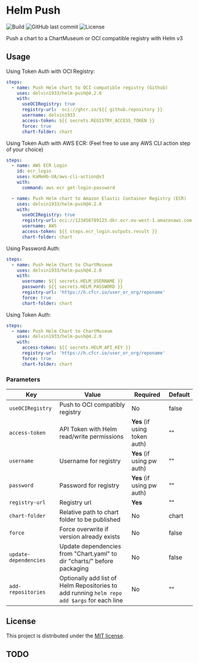 # Helm Push
![Build](https://github.com/delvin1933/helm-push/workflows/Build/badge.svg)
![GitHub last commit](https://img.shields.io/github/last-commit/delvin1933/helm-push.svg)
![License](https://img.shields.io/github/license/delvin1933/helm-push.svg?style=flat)

Push a chart to a ChartMuseum or OCI compatible registry with Helm v3

## Usage
Using Token Auth with OCI Registry:
```yaml
steps:
  - name: Push Helm chart to OCI compatible registry (Github)
    uses: delvin1933/helm-push@4.2.0
    with:
      useOCIRegistry: true
      registry-url:  oci://ghcr.io/${{ github.repository }}
      username: delvin1933
      access-token: ${{ secrets.REGISTRY_ACCESS_TOKEN }}
      force: true
      chart-folder: chart
```

Using Token Auth with AWS ECR: (Feel free to use any AWS CLI action step of your choice)
```yaml
steps:
  - name: AWS ECR Login
    id: ecr_login
    uses: KaMeHb-UA/aws-cli-action@v3
    with:
      command: aws ecr get-login-password

  - name: Push Helm chart to Amazon Elastic Container Registry (ECR)
    uses: delvin1933/helm-push@4.2.0
    with:
      useOCIRegistry: true
      registry-url: oci://123456789123.dkr.ecr.eu-west-1.amazonaws.com
      username: AWS
      access-token: ${{ steps.ecr_login.outputs.result }}
      chart-folder: chart
```

Using Password Auth:
```yaml
steps:
  - name: Push Helm Chart to ChartMuseum
    uses: delvin1933/helm-push@4.2.0
    with:
      username: ${{ secrets.HELM_USERNAME }}
      password: ${{ secrets.HELM_PASSWORD }}
      registry-url: 'https://h.cfcr.io/user_or_org/reponame'
      force: true
      chart-folder: chart
```

Using Token Auth:
```yaml
steps:
  - name: Push Helm Chart to ChartMuseum
    uses: delvin1933/helm-push@4.2.0
    with:
      access-token: ${{ secrets.HELM_API_KEY }}
      registry-url: 'https://h.cfcr.io/user_or_org/reponame'
      force: true
      chart-folder: chart
```

### Parameters

| Key | Value                                                                                       | Required | Default |
| ------------- |---------------------------------------------------------------------------------------------| ------------- | ------------- |
| `useOCIRegistry` | Push to OCI compatibly registry                                                             | No | false |
| `access-token` | API Token with Helm read/write permissions                                                  | **Yes** (if using token auth) | "" |
| `username` | Username for registry                                                                       | **Yes** (if using pw auth) | "" |
| `password` | Password for registry                                                                       | **Yes** (if using pw auth) | "" |
| `registry-url` | Registry url                                                                                | **Yes** | "" |
| `chart-folder` | Relative path to chart folder to be published                                               | No | chart |
| `force` | Force overwrite if version already exists                                                   | No | false |
| `update-dependencies` | Update dependencies from "Chart.yaml" to dir "charts/" before packaging                     | No | false |
| `add-repositories` | Optionally add list of Helm Repositories to add running `helm repo add $args` for each line | No | "" |

## License

This project is distributed under the [MIT license](LICENSE.md).

## TODO
